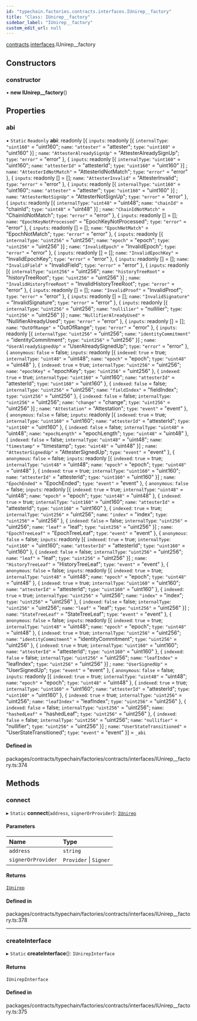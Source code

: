 ```yaml
---
id: "typechain.factories.contracts.interfaces.IUnirep__factory"
title: "Class: IUnirep__factory"
sidebar_label: "IUnirep__factory"
custom_edit_url: null
---
```


[contracts](../namespaces/typechain.factories.contracts.md).[interfaces](../namespaces/typechain.factories.contracts.interfaces.md).IUnirep__factory

## Constructors

### constructor

• **new IUnirep__factory**()

## Properties

### abi

▪ `Static` `Readonly` **abi**: readonly [{ `inputs`: readonly [{ `internalType`: ``"uint160"`` = "uint160"; `name`: ``"attester"`` = "attester"; `type`: ``"uint160"`` = "uint160" }] ; `name`: ``"AttesterAlreadySignUp"`` = "AttesterAlreadySignUp"; `type`: ``"error"`` = "error" }, { `inputs`: readonly [{ `internalType`: ``"uint160"`` = "uint160"; `name`: ``"attesterId"`` = "attesterId"; `type`: ``"uint160"`` = "uint160" }] ; `name`: ``"AttesterIdNotMatch"`` = "AttesterIdNotMatch"; `type`: ``"error"`` = "error" }, { `inputs`: readonly [] = []; `name`: ``"AttesterInvalid"`` = "AttesterInvalid"; `type`: ``"error"`` = "error" }, { `inputs`: readonly [{ `internalType`: ``"uint160"`` = "uint160"; `name`: ``"attester"`` = "attester"; `type`: ``"uint160"`` = "uint160" }] ; `name`: ``"AttesterNotSignUp"`` = "AttesterNotSignUp"; `type`: ``"error"`` = "error" }, { `inputs`: readonly [{ `internalType`: ``"uint48"`` = "uint48"; `name`: ``"chainId"`` = "chainId"; `type`: ``"uint48"`` = "uint48" }] ; `name`: ``"ChainIdNotMatch"`` = "ChainIdNotMatch"; `type`: ``"error"`` = "error" }, { `inputs`: readonly [] = []; `name`: ``"EpochKeyNotProcessed"`` = "EpochKeyNotProcessed"; `type`: ``"error"`` = "error" }, { `inputs`: readonly [] = []; `name`: ``"EpochNotMatch"`` = "EpochNotMatch"; `type`: ``"error"`` = "error" }, { `inputs`: readonly [{ `internalType`: ``"uint256"`` = "uint256"; `name`: ``"epoch"`` = "epoch"; `type`: ``"uint256"`` = "uint256" }] ; `name`: ``"InvalidEpoch"`` = "InvalidEpoch"; `type`: ``"error"`` = "error" }, { `inputs`: readonly [] = []; `name`: ``"InvalidEpochKey"`` = "InvalidEpochKey"; `type`: ``"error"`` = "error" }, { `inputs`: readonly [] = []; `name`: ``"InvalidField"`` = "InvalidField"; `type`: ``"error"`` = "error" }, { `inputs`: readonly [{ `internalType`: ``"uint256"`` = "uint256"; `name`: ``"historyTreeRoot"`` = "historyTreeRoot"; `type`: ``"uint256"`` = "uint256" }] ; `name`: ``"InvalidHistoryTreeRoot"`` = "InvalidHistoryTreeRoot"; `type`: ``"error"`` = "error" }, { `inputs`: readonly [] = []; `name`: ``"InvalidProof"`` = "InvalidProof"; `type`: ``"error"`` = "error" }, { `inputs`: readonly [] = []; `name`: ``"InvalidSignature"`` = "InvalidSignature"; `type`: ``"error"`` = "error" }, { `inputs`: readonly [{ `internalType`: ``"uint256"`` = "uint256"; `name`: ``"nullilier"`` = "nullilier"; `type`: ``"uint256"`` = "uint256" }] ; `name`: ``"NullifierAlreadyUsed"`` = "NullifierAlreadyUsed"; `type`: ``"error"`` = "error" }, { `inputs`: readonly [] = []; `name`: ``"OutOfRange"`` = "OutOfRange"; `type`: ``"error"`` = "error" }, { `inputs`: readonly [{ `internalType`: ``"uint256"`` = "uint256"; `name`: ``"identityCommitment"`` = "identityCommitment"; `type`: ``"uint256"`` = "uint256" }] ; `name`: ``"UserAlreadySignedUp"`` = "UserAlreadySignedUp"; `type`: ``"error"`` = "error" }, { `anonymous`: ``false`` = false; `inputs`: readonly [{ `indexed`: ``true`` = true; `internalType`: ``"uint48"`` = "uint48"; `name`: ``"epoch"`` = "epoch"; `type`: ``"uint48"`` = "uint48" }, { `indexed`: ``true`` = true; `internalType`: ``"uint256"`` = "uint256"; `name`: ``"epochKey"`` = "epochKey"; `type`: ``"uint256"`` = "uint256" }, { `indexed`: ``true`` = true; `internalType`: ``"uint160"`` = "uint160"; `name`: ``"attesterId"`` = "attesterId"; `type`: ``"uint160"`` = "uint160" }, { `indexed`: ``false`` = false; `internalType`: ``"uint256"`` = "uint256"; `name`: ``"fieldIndex"`` = "fieldIndex"; `type`: ``"uint256"`` = "uint256" }, { `indexed`: ``false`` = false; `internalType`: ``"uint256"`` = "uint256"; `name`: ``"change"`` = "change"; `type`: ``"uint256"`` = "uint256" }] ; `name`: ``"Attestation"`` = "Attestation"; `type`: ``"event"`` = "event" }, { `anonymous`: ``false`` = false; `inputs`: readonly [{ `indexed`: ``true`` = true; `internalType`: ``"uint160"`` = "uint160"; `name`: ``"attesterId"`` = "attesterId"; `type`: ``"uint160"`` = "uint160" }, { `indexed`: ``false`` = false; `internalType`: ``"uint48"`` = "uint48"; `name`: ``"epochLength"`` = "epochLength"; `type`: ``"uint48"`` = "uint48" }, { `indexed`: ``false`` = false; `internalType`: ``"uint48"`` = "uint48"; `name`: ``"timestamp"`` = "timestamp"; `type`: ``"uint48"`` = "uint48" }] ; `name`: ``"AttesterSignedUp"`` = "AttesterSignedUp"; `type`: ``"event"`` = "event" }, { `anonymous`: ``false`` = false; `inputs`: readonly [{ `indexed`: ``true`` = true; `internalType`: ``"uint48"`` = "uint48"; `name`: ``"epoch"`` = "epoch"; `type`: ``"uint48"`` = "uint48" }, { `indexed`: ``true`` = true; `internalType`: ``"uint160"`` = "uint160"; `name`: ``"attesterId"`` = "attesterId"; `type`: ``"uint160"`` = "uint160" }] ; `name`: ``"EpochEnded"`` = "EpochEnded"; `type`: ``"event"`` = "event" }, { `anonymous`: ``false`` = false; `inputs`: readonly [{ `indexed`: ``true`` = true; `internalType`: ``"uint48"`` = "uint48"; `name`: ``"epoch"`` = "epoch"; `type`: ``"uint48"`` = "uint48" }, { `indexed`: ``true`` = true; `internalType`: ``"uint160"`` = "uint160"; `name`: ``"attesterId"`` = "attesterId"; `type`: ``"uint160"`` = "uint160" }, { `indexed`: ``true`` = true; `internalType`: ``"uint256"`` = "uint256"; `name`: ``"index"`` = "index"; `type`: ``"uint256"`` = "uint256" }, { `indexed`: ``false`` = false; `internalType`: ``"uint256"`` = "uint256"; `name`: ``"leaf"`` = "leaf"; `type`: ``"uint256"`` = "uint256" }] ; `name`: ``"EpochTreeLeaf"`` = "EpochTreeLeaf"; `type`: ``"event"`` = "event" }, { `anonymous`: ``false`` = false; `inputs`: readonly [{ `indexed`: ``true`` = true; `internalType`: ``"uint160"`` = "uint160"; `name`: ``"attesterId"`` = "attesterId"; `type`: ``"uint160"`` = "uint160" }, { `indexed`: ``false`` = false; `internalType`: ``"uint256"`` = "uint256"; `name`: ``"leaf"`` = "leaf"; `type`: ``"uint256"`` = "uint256" }] ; `name`: ``"HistoryTreeLeaf"`` = "HistoryTreeLeaf"; `type`: ``"event"`` = "event" }, { `anonymous`: ``false`` = false; `inputs`: readonly [{ `indexed`: ``true`` = true; `internalType`: ``"uint48"`` = "uint48"; `name`: ``"epoch"`` = "epoch"; `type`: ``"uint48"`` = "uint48" }, { `indexed`: ``true`` = true; `internalType`: ``"uint160"`` = "uint160"; `name`: ``"attesterId"`` = "attesterId"; `type`: ``"uint160"`` = "uint160" }, { `indexed`: ``true`` = true; `internalType`: ``"uint256"`` = "uint256"; `name`: ``"index"`` = "index"; `type`: ``"uint256"`` = "uint256" }, { `indexed`: ``false`` = false; `internalType`: ``"uint256"`` = "uint256"; `name`: ``"leaf"`` = "leaf"; `type`: ``"uint256"`` = "uint256" }] ; `name`: ``"StateTreeLeaf"`` = "StateTreeLeaf"; `type`: ``"event"`` = "event" }, { `anonymous`: ``false`` = false; `inputs`: readonly [{ `indexed`: ``true`` = true; `internalType`: ``"uint48"`` = "uint48"; `name`: ``"epoch"`` = "epoch"; `type`: ``"uint48"`` = "uint48" }, { `indexed`: ``true`` = true; `internalType`: ``"uint256"`` = "uint256"; `name`: ``"identityCommitment"`` = "identityCommitment"; `type`: ``"uint256"`` = "uint256" }, { `indexed`: ``true`` = true; `internalType`: ``"uint160"`` = "uint160"; `name`: ``"attesterId"`` = "attesterId"; `type`: ``"uint160"`` = "uint160" }, { `indexed`: ``false`` = false; `internalType`: ``"uint256"`` = "uint256"; `name`: ``"leafIndex"`` = "leafIndex"; `type`: ``"uint256"`` = "uint256" }] ; `name`: ``"UserSignedUp"`` = "UserSignedUp"; `type`: ``"event"`` = "event" }, { `anonymous`: ``false`` = false; `inputs`: readonly [{ `indexed`: ``true`` = true; `internalType`: ``"uint48"`` = "uint48"; `name`: ``"epoch"`` = "epoch"; `type`: ``"uint48"`` = "uint48" }, { `indexed`: ``true`` = true; `internalType`: ``"uint160"`` = "uint160"; `name`: ``"attesterId"`` = "attesterId"; `type`: ``"uint160"`` = "uint160" }, { `indexed`: ``true`` = true; `internalType`: ``"uint256"`` = "uint256"; `name`: ``"leafIndex"`` = "leafIndex"; `type`: ``"uint256"`` = "uint256" }, { `indexed`: ``false`` = false; `internalType`: ``"uint256"`` = "uint256"; `name`: ``"hashedLeaf"`` = "hashedLeaf"; `type`: ``"uint256"`` = "uint256" }, { `indexed`: ``false`` = false; `internalType`: ``"uint256"`` = "uint256"; `name`: ``"nullifier"`` = "nullifier"; `type`: ``"uint256"`` = "uint256" }] ; `name`: ``"UserStateTransitioned"`` = "UserStateTransitioned"; `type`: ``"event"`` = "event" }] = `_abi`

#### Defined in

packages/contracts/typechain/factories/contracts/interfaces/IUnirep__factory.ts:374

## Methods

### connect

▸ `Static` **connect**(`address`, `signerOrProvider`): [`IUnirep`](../interfaces/typechain.contracts.interfaces.IUnirep.md)

#### Parameters

| Name | Type |
| :------ | :------ |
| `address` | `string` |
| `signerOrProvider` | `Provider` \| `Signer` |

#### Returns

[`IUnirep`](../interfaces/typechain.contracts.interfaces.IUnirep.md)

#### Defined in

packages/contracts/typechain/factories/contracts/interfaces/IUnirep__factory.ts:378

___

### createInterface

▸ `Static` **createInterface**(): `IUnirepInterface`

#### Returns

`IUnirepInterface`

#### Defined in

packages/contracts/typechain/factories/contracts/interfaces/IUnirep__factory.ts:375
